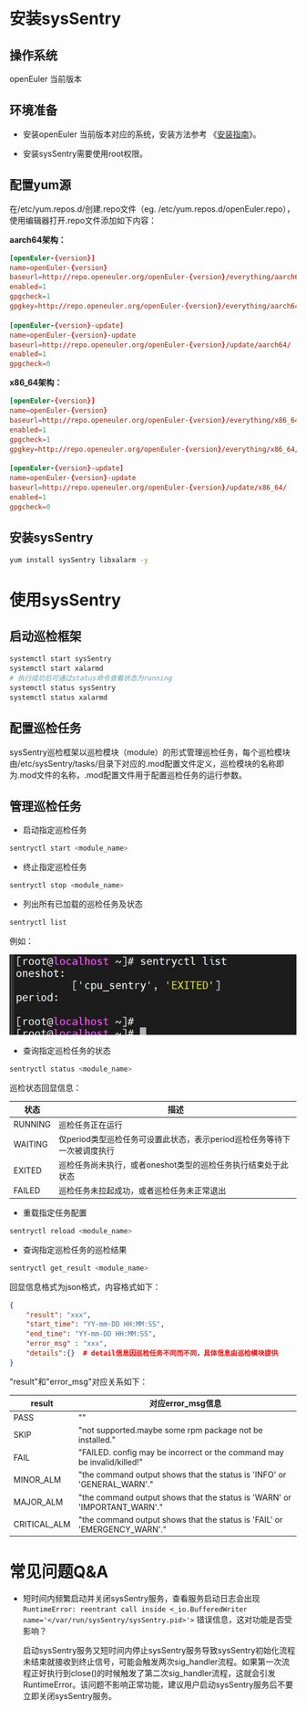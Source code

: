 # 安装sysSentry

## 操作系统

openEuler 当前版本

## 环境准备

- 安装openEuler 当前版本对应的系统，安装方法参考 《[安装指南](https://docs.openeuler.openatom.cn/zh/docs/24.03_LTS_SP2/server/installation_upgrade/installation/installation_on_servers.html)》。

- 安装sysSentry需要使用root权限。

## 配置yum源

在/etc/yum.repos.d/创建.repo文件（eg. /etc/yum.repos.d/openEuler.repo），使用编辑器打开.repo文件添加如下内容：

**aarch64架构：**

```conf
[openEuler-{version}]
name=openEuler-{version}
baseurl=http://repo.openeuler.org/openEuler-{version}/everything/aarch64/
enabled=1
gpgcheck=1
gpgkey=http://repo.openeuler.org/openEuler-{version}/everything/aarch64/RPM-GPG-KEY-openEuler

[openEuler-{version}-update]
name=openEuler-{version}-update
baseurl=http://repo.openeuler.org/openEuler-{version}/update/aarch64/
enabled=1
gpgcheck=0
```

**x86_64架构：**

```conf
[openEuler-{version}]
name=openEuler-{version}
baseurl=http://repo.openeuler.org/openEuler-{version}/everything/x86_64/
enabled=1
gpgcheck=1
gpgkey=http://repo.openeuler.org/openEuler-{version}/everything/x86_64/RPM-GPG-KEY-openEuler

[openEuler-{version}-update]
name=openEuler-{version}-update
baseurl=http://repo.openeuler.org/openEuler-{version}/update/x86_64/
enabled=1
gpgcheck=0
```

## 安装sysSentry

```sh
yum install sysSentry libxalarm -y
```

# 使用sysSentry

## 启动巡检框架

```sh
systemctl start sysSentry
systemctl start xalarmd
# 执行成功后可通过status命令查看状态为running
systemctl status sysSentry
systemctl status xalarmd
```

## 配置巡检任务

sysSentry巡检框架以巡检模块（module）的形式管理巡检任务，每个巡检模块由/etc/sysSentry/tasks/目录下对应的.mod配置文件定义，巡检模块的名称即为.mod文件的名称，.mod配置文件用于配置巡检任务的运行参数。

## 管理巡检任务

- 启动指定巡检任务

```sh
sentryctl start <module_name>
```

- 终止指定巡检任务

```sh
sentryctl stop <module_name>
```

- 列出所有已加载的巡检任务及状态

```sh
sentryctl list
```

例如：

![输入图片说明](figures/sentryctl_list.png)

- 查询指定巡检任务的状态

```sh
sentryctl status <module_name>
```

巡检状态回显信息：

| 状态 | 描述 |
| --- | --- |
| RUNNING | 巡检任务正在运行  |
| WAITING | 仅period类型巡检任务可设置此状态，表示period巡检任务等待下一次被调度执行  |
| EXITED | 巡检任务尚未执行，或者oneshot类型的巡检任务执行结束处于此状态 |
| FAILED | 巡检任务未拉起成功，或者巡检任务未正常退出 |

- 重载指定任务配置

```sh
sentryctl reload <module_name>
```

- 查询指定巡检任务的巡检结果

```sh
sentryctl get_result <module_name>
```

回显信息格式为json格式，内容格式如下：

```json
{
    "result": "xxx",
    "start_time": "YY-mm-DD HH:MM:SS",
    "end_time": "YY-mm-DD HH:MM:SS",
    "error_msg" : "xxx",
    "details":{}  # detail信息因巡检任务不同而不同，具体信息由巡检模块提供
}
```

"result"和"error_msg"对应关系如下：

| result | 对应error_msg信息  |
| --- | --- |
| PASS | "" |
| SKIP | "not supported.maybe some rpm package not be installed." |
| FAIL | "FAILED. config may be incorrect or the command may be invalid/killed!" |
| MINOR_ALM |"the command output shows that the status is 'INFO' or 'GENERAL_WARN'."  |
| MAJOR_ALM | "the command output shows that the status is 'WARN' or 'IMPORTANT_WARN'." |
| CRITICAL_ALM | "the command output shows that the status is 'FAIL' or 'EMERGENCY_WARN'." |

# 常见问题Q&A

- 短时间内频繁启动并关闭sysSentry服务，查看服务启动日志会出现`RuntimeError: reentrant call inside <_io.BufferedWriter name='</var/run/sysSentry/sysSentry.pid>'>` 错误信息，这对功能是否受影响？

    启动sysSentry服务又短时间内停止sysSentry服务导致sysSentry初始化流程未结束就接收到终止信号，可能会触发两次sig_handler流程。如果第一次流程正好执行到close()的时候触发了第二次sig_handler流程，这就会引发RuntimeError。该问题不影响正常功能，建议用户启动sysSentry服务后不要立即关闭sysSentry服务。
